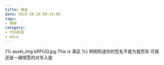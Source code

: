 ```yaml
---
title: 满足
date: 2023-10-28 09:15:40
tags:
- 博客
category:
- 代码和我
- more
---
```

{% asset_img bRFfJQ.jpg This is 满足 %}
明明知道你的签名不是为我而写
可我还是一厢情愿的对号入座